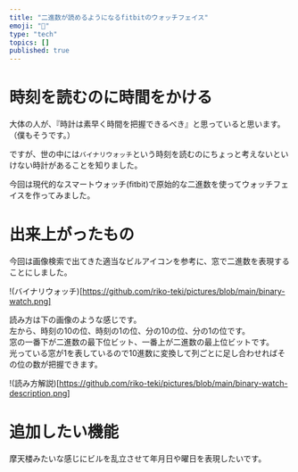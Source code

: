 ```yaml
---
title: "二進数が読めるようになるfitbitのウォッチフェイス"
emoji: "📝"
type: "tech"
topics: []
published: true
---
```


# 時刻を読むのに時間をかける
大体の人が、『時計は素早く時間を把握できるべき』と思っていると思います。（僕もそうです。）  

ですが、世の中には`バイナリウォッチ`という時刻を読むのにちょっと考えないといけない時計があることを知りました。  

今回は現代的なスマートウォッチ(fitbit)で原始的な二進数を使ってウォッチフェイスを作ってみました。

# 出来上がったもの
今回は画像検索で出てきた適当なビルアイコンを参考に、窓で二進数を表現することにしました。

!(バイナリウォッチ)[https://github.com/riko-teki/pictures/blob/main/binary-watch.png]

読み方は下の画像のような感じです。  
左から、時刻の10の位、時刻の1の位、分の10の位、分の1の位です。  
窓の一番下が二進数の最下位ビット、一番上が二進数の最上位ビットです。  
光っている窓が1を表しているので10進数に変換して列ごとに足し合わせればその位の数が把握できます。


!(読み方解説)[https://github.com/riko-teki/pictures/blob/main/binary-watch-description.png]

# 追加したい機能
摩天楼みたいな感じにビルを乱立させて年月日や曜日を表現したいです。